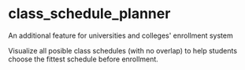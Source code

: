 # class_schedule_planner
An additional feature for universities and colleges' enrollment system

Visualize all posible class schedules (with no overlap) to help students choose the fittest schedule before enrollment. 
